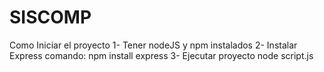 # SISCOMP

Como Iniciar el proyecto
1- Tener nodeJS y npm instalados
2- Instalar Express comando: npm install express
3- Ejecutar proyecto node script.js